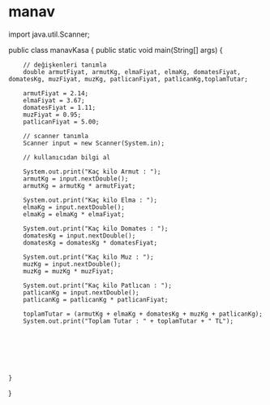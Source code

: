 # manav


















import java.util.Scanner;

public class manavKasa {
    public static void main(String[] args) {

        // değişkenleri tanımla
        double armutFiyat, armutKg, elmaFiyat, elmaKg, domatesFiyat, domatesKg, muzFiyat, muzKg, patlicanFiyat, patlicanKg,toplamTutar;

        armutFiyat = 2.14;
        elmaFiyat = 3.67;
        domatesFiyat = 1.11;
        muzFiyat = 0.95;
        patlicanFiyat = 5.00;

        // scanner tanımla
        Scanner input = new Scanner(System.in);

        // kullanıcıdan bilgi al

        System.out.print("Kaç kilo Armut : ");
        armutKg = input.nextDouble();
        armutKg = armutKg * armutFiyat;

        System.out.print("Kaç kilo Elma : ");
        elmaKg = input.nextDouble();
        elmaKg = elmaKg * elmaFiyat;

        System.out.print("Kaç kilo Domates : ");
        domatesKg = input.nextDouble();
        domatesKg = domatesKg * domatesFiyat;

        System.out.print("Kaç kilo Muz : ");
        muzKg = input.nextDouble();
        muzKg = muzKg * muzFiyat;

        System.out.print("Kaç kilo Patlıcan : ");
        patlicanKg = input.nextDouble();
        patlicanKg = patlicanKg * patlicanFiyat;

        toplamTutar = (armutKg + elmaKg + domatesKg + muzKg + patlicanKg);
        System.out.print("Toplam Tutar : " + toplamTutar + " TL");







    }
}
